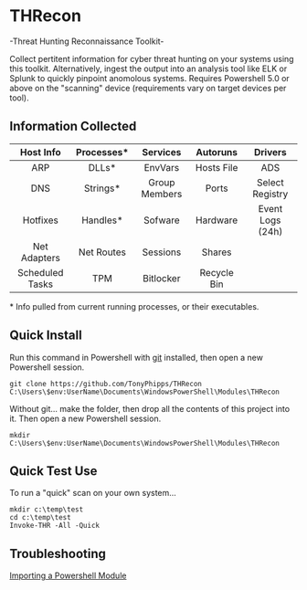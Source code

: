 # THRecon
-Threat Hunting Reconnaissance Toolkit-

Collect pertitent information for cyber threat hunting on your systems using this toolkit. Alternatively, ingest the output into an analysis tool like ELK or Splunk to quickly pinpoint anomolous systems. Requires Powershell 5.0 or above on the "scanning" device (requirements vary on target devices per tool).

## Information Collected
| Host Info | Processes* | Services | Autoruns | Drivers |
| :---: | :---: | :---: | :---: | :---: |
| ARP | DLLs* | EnvVars | Hosts File | ADS |
| DNS | Strings* | Group Members | Ports | Select Registry |
| Hotfixes | Handles* | Sofware | Hardware | Event Logs (24h) |
| Net Adapters | Net Routes | Sessions | Shares | | 
| Scheduled Tasks | TPM | Bitlocker | Recycle Bin | |

\* Info pulled from current running processes, or their executables.
  
## Quick Install
Run this command in Powershell with [git](https://gitforwindows.org/) installed, then open a new Powershell session.
```
git clone https://github.com/TonyPhipps/THRecon C:\Users\$env:UserName\Documents\WindowsPowerShell\Modules\THRecon

```
Without git... make the folder, then drop all the contents of this project into it. Then open a new Powershell session.
```
mkdir C:\Users\$env:UserName\Documents\WindowsPowerShell\Modules\THRecon
```
## Quick Test Use
To run a "quick" scan on your own system...
```
mkdir c:\temp\test
cd c:\temp\test
Invoke-THR -All -Quick
```

## Troubleshooting
[Importing a Powershell Module](https://msdn.microsoft.com/en-us/library/dd878284(v=vs.85).aspx)


